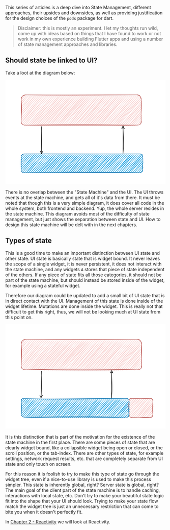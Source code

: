 This series of articles is a deep dive into State Management, different approaches, their upsides and downsides, as well as providing justification for the design choices of the `pods` package for dart.

> Disclaimer: this is mostly an experiment. I let my thoughts run wild, come up with ideas based on things that I have found to work or not work in my own experience building Flutter apps and using a number of state management approaches and libraries.

## Should state be linked to UI?
Take a loot at the diagram below:

![Figure 1](figure_1.svg)

There is no overlap between the "State Machine" and the UI. The UI throws events at the state machine, and gets all of it's data from there. It must be noted that though this is a very simple diagram, it does cover all code in the whole system, both frontend and backend. Yup, the whole server resides in the state machine. This diagram avoids most of the difficulty of state management, but just shows the separation between state and UI. How to design this state machine will be delt with in the next chapters.
## Types of state
This is a good time to make an important distinction between UI state and other state. UI state is basically state that is widget bound. It never leaves the scope of a single widget, it is never persistent, it does not interact with the state machine, and any widgets `A` stores that piece of state independent of the others. If any piece of state fits all those categories, it should not be part of the state machine, but should instead be stored inside of the widget, for example using a stateful widget.

Therefore our diagram could be updated to add a small bit of UI state that is in direct contact with the UI. Management of this state is done inside of the widget lifetime. Mutations are done inside the widget. This is really not that difficult to get this right, thus, we will not be looking much at UI state from this point on.

![Figure 2](figure_2.svg)

It is this distinction that is part of the motivation for the existence of the state machine in the first place. There are some pieces of state that are clearly widget bound, like a collapsible widget being open or closed, or the scroll position, or the tab-index. There are other types of state, for example settings, network request results, etc. that are completely separate from UI state and only touch on screen.

For this reason it is foolish to try to make this type of state go through the widget tree, even if a nice-to-use library is used to make this process simpler. This state is inherently global, right? Server state is global, right? The main goal of the client part of the state machine is to handle caching, interactions with local state, etc. Don't try to make your beautiful state logic fit into the shape that your UI should look. Trying to make your state flow match the widget tree is just an unnecessary restriction that can come to bite you when it doesn't perfectly fit.

In [Chapter 2 - Reactivity](chapter_2_reactivity) we will look at Reactivity.
